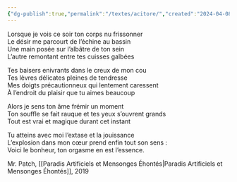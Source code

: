 ```yaml
---
{"dg-publish":true,"permalink":"/textes/acitore/","created":"2024-04-08T12:06:16.348+02:00","updated":"2024-04-08T12:23:39.036+02:00"}
---
```


Lorsque je vois ce soir ton corps nu frissonner  
Le désir me parcourt de l’échine au bassin  
Une main posée sur l’albâtre de ton sein  
L’autre remontant entre tes cuisses galbées

Tes baisers enivrants dans le creux de mon cou  
Tes lèvres délicates pleines de tendresse  
Mes doigts précautionneux qui lentement caressent  
À l’endroit du plaisir que tu aimes beaucoup

Alors je sens ton âme frémir un moment  
Ton souffle se fait rauque et tes yeux s’ouvrent grands  
Tout est vrai et magique durant cet instant

Tu atteins avec moi l’extase et la jouissance  
L’explosion dans mon cœur prend enfin tout son sens :  
Voici le bonheur, ton orgasme en est l’essence.

Mr. Patch, [[Paradis Artificiels et Mensonges Éhontés\|Paradis Artificiels et Mensonges Éhontés]], 2019